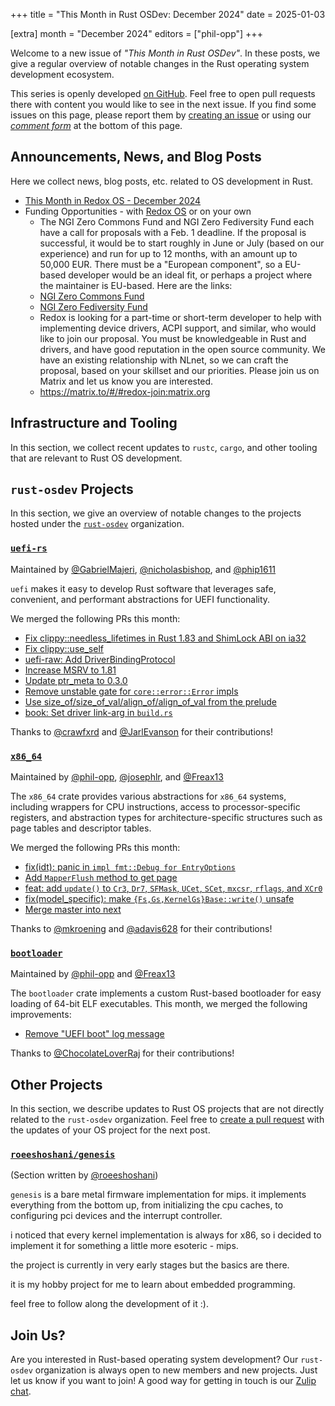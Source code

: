 +++
title = "This Month in Rust OSDev: December 2024"
date = 2025-01-03

[extra]
month = "December 2024"
editors = ["phil-opp"]
+++

Welcome to a new issue of _"This Month in Rust OSDev"_. In these posts, we give a regular overview of notable changes in the Rust operating system development ecosystem.

<!-- more -->

This series is openly developed [on GitHub](https://github.com/rust-osdev/homepage/). Feel free to open pull requests there with content you would like to see in the next issue. If you find some issues on this page, please report them by [creating an issue](https://github.com/rust-osdev/homepage/issues/new) or using our <a href="#comment-form">_comment form_</a> at the bottom of this page.

<!--
    This is a draft for the upcoming "This Month in Rust OSDev (December 2024)" post.
    Feel free to create pull requests against the `next` branch to add your
    content here.
    Please take a look at the past posts on https://rust-osdev.com/ to see the
    general structure of these posts.
-->

## Announcements, News, and Blog Posts

Here we collect news, blog posts, etc. related to OS development in Rust.

<!--
Please follow this template:

- [Title](https://example.com)
  - (optional) Some additional context
-->

- [This Month in Redox OS - December 2024](https://www.redox-os.org/news/this-month-241231/)
- Funding Opportunities - with [Redox OS](https://redox-os.org/) or on your own
  - The NGI Zero Commons Fund and NGI Zero Fediversity Fund each have a call for proposals with a Feb. 1 deadline.
If the proposal is successful, it would be to start roughly in June or July (based on our experience) and run for up to 12 months,
with an amount up to 50,000 EUR.
There must be a "European component", so a EU-based developer would be an ideal fit,
or perhaps a project where the maintainer is EU-based. Here are the links:
  - [NGI Zero Commons Fund](https://nlnet.nl/commonsfund/)
  - [NGI Zero Fediversity Fund](https://nlnet.nl/fediversity/)
  - Redox is looking for a part-time or short-term developer to help with implementing device drivers, ACPI support, and similar,
who would like to join our proposal.
You must be knowledgeable in Rust and drivers, and have good reputation in the open source community.
We have an existing relationship with NLnet, so we can craft the proposal, based on your skillset  and our priorities.
Please join us on Matrix and let us know you are interested.
  - https://matrix.to/#/#redox-join:matrix.org


## Infrastructure and Tooling

In this section, we collect recent updates to `rustc`, `cargo`, and other tooling that are relevant to Rust OS development.

<!--
    Please use the following template:

- [Title](https://example.com)
  - (optional) Some additional context
-->

## `rust-osdev` Projects

In this section, we give an overview of notable changes to the projects hosted under the [`rust-osdev`](https://github.com/rust-osdev/about) organization.

<!--
    Please use the following template:

    ### [`repo_name`](https://github.com/rust-osdev/repo_name)
    <span class="maintainers">Maintained by [@maintainer_1](https://github.com/maintainer_1)</span>

    The `repo_name` crate ...<<short introduction>>...

    We merged the following changes this month:
    <<changelog, either in list or text form>>
-->

### [`uefi-rs`](https://github.com/rust-osdev/uefi-rs)
<span class="maintainers">Maintained by [@GabrielMajeri](https://github.com/GabrielMajeri), [@nicholasbishop](https://github.com/nicholasbishop), and [@phip1611](https://github.com/phip1611)</span>

`uefi` makes it easy to develop Rust software that leverages safe, convenient,
and performant abstractions for UEFI functionality.

We merged the following PRs this month:

- [Fix clippy::needless_lifetimes in Rust 1.83 and ShimLock ABI on ia32](https://github.com/rust-osdev/uefi-rs/pull/1485)
- [Fix clippy::use_self](https://github.com/rust-osdev/uefi-rs/pull/1486)
- [uefi-raw: Add DriverBindingProtocol](https://github.com/rust-osdev/uefi-rs/pull/1487)
- [Increase MSRV to 1.81](https://github.com/rust-osdev/uefi-rs/pull/1484)
- [Update ptr_meta to 0.3.0](https://github.com/rust-osdev/uefi-rs/pull/1496)
- [Remove unstable gate for `core::error::Error` impls](https://github.com/rust-osdev/uefi-rs/pull/1497)
- [Use size_of/size_of_val/align_of/align_of_val from the prelude](https://github.com/rust-osdev/uefi-rs/pull/1498)
- [book: Set driver link-arg in `build.rs`](https://github.com/rust-osdev/uefi-rs/pull/1502)

<!-- - [chore(deps): update crate-ci/typos action to v1.28.2](https://github.com/rust-osdev/uefi-rs/pull/1488) -->
<!-- - [chore(deps): lock file maintenance](https://github.com/rust-osdev/uefi-rs/pull/1493) -->
<!-- - [chore(deps): update crate-ci/typos action to v1.28.3](https://github.com/rust-osdev/uefi-rs/pull/1499) -->
<!-- - [chore(deps): lock file maintenance](https://github.com/rust-osdev/uefi-rs/pull/1500) -->
<!-- - [chore(deps): update crate-ci/typos action to v1.28.4](https://github.com/rust-osdev/uefi-rs/pull/1504) -->
<!-- - [chore(deps): lock file maintenance](https://github.com/rust-osdev/uefi-rs/pull/1506) -->
<!-- - [chore(deps): lock file maintenance](https://github.com/rust-osdev/uefi-rs/pull/1509) -->

Thanks to [@crawfxrd](https://github.com/crawfxrd) and [@JarlEvanson](https://github.com/JarlEvanson) for their contributions!


### [`x86_64`](https://github.com/rust-osdev/x86_64)
<span class="maintainers">Maintained by [@phil-opp](https://github.com/phil-opp), [@josephlr](https://github.com/orgs/rust-osdev/people/josephlr), and [@Freax13](https://github.com/orgs/rust-osdev/people/Freax13)</span>

The `x86_64` crate provides various abstractions for `x86_64` systems, including wrappers for CPU instructions, access to processor-specific registers, and abstraction types for architecture-specific structures such as page tables and descriptor tables.

We merged the following PRs this month:

- [fix(idt): panic in `impl fmt::Debug for EntryOptions`](https://github.com/rust-osdev/x86_64/pull/522)
- [Add `MapperFlush` method to get page](https://github.com/rust-osdev/x86_64/pull/525)
- [feat: add `update()` to `Cr3`, `Dr7`, `SFMask`, `UCet`, `SCet`, `mxcsr`, `rflags`, and `XCr0`](https://github.com/rust-osdev/x86_64/pull/527)
- [fix(model_specific): make `{Fs,Gs,KernelGs}Base::write()` unsafe](https://github.com/rust-osdev/x86_64/pull/528)
- [Merge master into next](https://github.com/rust-osdev/x86_64/pull/521)

Thanks to [@mkroening](https://github.com/mkroening) and [@adavis628](https://github.com/adavis628) for their contributions!


### [`bootloader`](https://github.com/rust-osdev/bootloader)
<span class="maintainers">Maintained by [@phil-opp](https://github.com/phil-opp) and [@Freax13](https://github.com/orgs/rust-osdev/people/Freax13)</span>

The `bootloader` crate implements a custom Rust-based bootloader for easy loading of 64-bit ELF executables. This month, we merged the following improvements:

- [Remove "UEFI boot" log message](https://github.com/rust-osdev/bootloader/pull/476)

Thanks to [@ChocolateLoverRaj](https://github.com/ChocolateLoverRaj) for their contributions!



## Other Projects

In this section, we describe updates to Rust OS projects that are not directly related to the `rust-osdev` organization. Feel free to [create a pull request](https://github.com/rust-osdev/homepage/pulls) with the updates of your OS project for the next post.

<!--
    Please use the following template:

    ### [`owner_name/repo_name`](https://github.com/rust-osdev/owner_name/repo_name)
    <span class="maintainers">(Section written by [@your_github_name](https://github.com/your_github_name))</span>

    ...<<your project updates>>...
-->

### [`roeeshoshani/genesis`](https://github.com/roeeshoshani/genesis)
<span class="maintainers">(Section written by [@roeeshoshani](https://github.com/roeeshoshani))</span>

`genesis` is a bare metal firmware implementation for mips. it implements everything from the bottom up, from
initializing the cpu caches, to configuring pci devices and the interrupt controller.

i noticed that every kernel implementation is always for x86, so i decided to implement it for something a
little more esoteric - mips.

the project is currently in very early stages but the basics are there.

it is my hobby project for me to learn about embedded programming.

feel free to follow along the development of it :).

## Join Us?

Are you interested in Rust-based operating system development? Our `rust-osdev` organization is always open to new members and new projects. Just let us know if you want to join! A good way for getting in touch is our [Zulip chat](https://rust-osdev.zulipchat.com).
